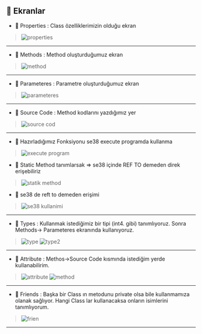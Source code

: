 ## 🔔 Ekranlar

+ 🔔 Properties : Class özelliklerimizin olduğu ekran
> ![properties](https://i.hizliresim.com/tsi0e7d.jpg)
---
+ 🔔 Methods : Method oluşturduğumuz ekran
> ![method](https://i.hizliresim.com/45qgmrv.jpg)
---
+ 🔔 Parameteres : Parametre oluşturduğumuz ekran
> ![parameteres](https://i.hizliresim.com/oki76oq.jpg)
---
+ 🔔 Source Code : Method kodlarını yazdığımız yer 
> ![source cod](https://i.hizliresim.com/mtlbnu4.jpg)
---
+ 🔔 Hazırladığımız Fonksiyonu se38 execute programda kullanma
> ![execute program](https://user-images.githubusercontent.com/39940749/158219696-eac210b2-b9ad-4004-a7e4-a58234e0ddb4.png)
+ 🔔 Static Method tanımlarsak => se38 içinde REF TO demeden direk erişebiliriz
> ![statik method](https://user-images.githubusercontent.com/39940749/158218337-3567e172-4447-427d-af44-0a4a828200c9.png)
+ 🔔 se38 de reft to demeden erişimi 
> ![se38 kullanimi](https://user-images.githubusercontent.com/39940749/158219074-08024134-940c-4fa4-8d9f-0a514021eef2.png)
---
+ 🔔 Types : Kullanmak istediğimiz bir tipi (int4. gibi) tanımlıyoruz. Sonra Methods-> Parameteres ekranında kullanıyoruz.
> ![type](https://user-images.githubusercontent.com/39940749/158342037-acaecc1b-50fd-4690-bb82-e9e62c814859.png)
> ![type2](https://user-images.githubusercontent.com/39940749/158342242-6a032409-e6a5-4786-874b-c586aec267e5.png)
---
+ 🔔 Attribute : Methos->Source Code kısmında istediğim yerde kullanabilirim.
> ![attribute](https://user-images.githubusercontent.com/39940749/158358131-77c971a7-4f7a-4585-b890-50721c405cec.png)
> ![method](https://user-images.githubusercontent.com/39940749/158360366-f051df02-ffb9-4f2b-a746-c8022179322c.png)
---
+ 🔔 Friends : Başka bir Class ın metodunu private olsa bile kullanmamıza olanak sağlıyor. Hangi Class lar kullanacaksa onların isimlerini tanımlıyorum.
> ![frien](https://user-images.githubusercontent.com/39940749/158391536-cfac5244-e783-4ff7-9f4a-a30c19a1c56e.png)
---
